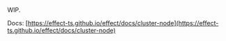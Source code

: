 WIP.

Docs: [https://effect-ts.github.io/effect/docs/cluster-node](https://effect-ts.github.io/effect/docs/cluster-node)
